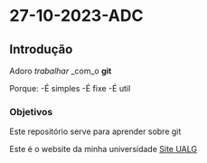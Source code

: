 # 27-10-2023-ADC

## Introdução

Adoro *trabalhar* _com_o **git**

Porque:
-É simples
-É fixe
-É util

### Objetivos
Este repositório serve para aprender sobre git

Este é o website da minha universidade [Site UALG](https://www.ualg.pt/)